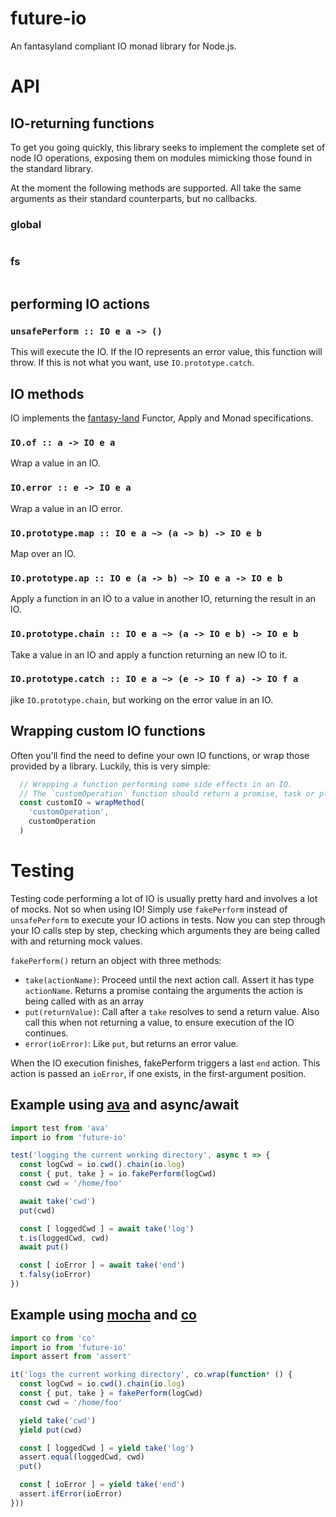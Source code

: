 # future-io

An fantasyland compliant IO monad library for Node.js.

# API

## IO-returning functions
To get you going quickly, this library seeks to implement the complete set of node IO operations,
exposing them on modules mimicking those found in the standard library.

At the moment the following methods are supported.
All take the same arguments as their standard counterparts, but no callbacks.

### global
```
```

### fs
```
```

## performing IO actions

### `unsafePerform :: IO e a -> ()`
This will execute the IO.
If the IO represents an error value, this function will throw.
If this is not what you want, use `IO.prototype.catch`.

## IO methods
IO implements the [fantasy-land](https://github.com/fantasyland/fantasy-land#monad) Functor, Apply and Monad specifications.

### `IO.of :: a -> IO e a`
Wrap a value in an IO.

### `IO.error :: e -> IO e a`
Wrap a value in an IO error.

### `IO.prototype.map :: IO e a ~> (a -> b) -> IO e b`
Map over an IO.

### `IO.prototype.ap :: IO e (a -> b) ~> IO e a -> IO e b`
Apply a function in an IO to a value in another IO, returning the result in an IO.

### `IO.prototype.chain :: IO e a ~> (a -> IO e b) -> IO e b`
Take a value in an IO and apply a function returning an new IO to it.

### `IO.prototype.catch :: IO e a ~> (e -> IO f a) -> IO f a`
jike `IO.prototype.chain`, but working on the error value in an IO.


## Wrapping custom IO functions
Often you'll find the need to define your own IO functions, or wrap those provided by a library.
Luckily, this is very simple:

```js
  // Wrapping a function performing some side effects in an IO.
  // The `customOperation` function should return a promise, task or plan value.
  const customIO = wrapMethod(
    'customOperation',
    customOperation
  )
```

# Testing
Testing code performing a lot of IO is usually pretty hard and involves a lot of mocks.
Not so when using IO!
Simply use `fakePerform` instead of `unsafePerform` to execute your IO actions in tests.
Now you can step through your IO calls step by step,
checking which arguments they are being called with and returning mock values.

`fakePerform()` return an object with three methods:
- `take(actionName)`: Proceed until the next action call.
  Assert it has type `actionName`.
  Returns a promise containg the arguments the action is being called with as an array
- `put(returnValue)`: Call after a `take` resolves to send a return value.
  Also call this when not returning a value, to ensure execution of the IO continues.
- `error(ioError)`: Like `put`, but returns an error value.

When the IO execution finishes, fakePerform triggers a last `end` action.
This action is passed an `ioError`, if one exists, in the first-argument position.


## Example using [ava](https://github.com/sindresorhus/ava#assertions) and async/await
```js
import test from 'ava'
import io from 'future-io'

test('logging the current working directory', async t => {
  const logCwd = io.cwd().chain(io.log)
  const { put, take } = io.fakePerform(logCwd)
  const cwd = '/home/foo'

  await take('cwd')
  put(cwd)

  const [ loggedCwd ] = await take('log')
  t.is(loggedCwd, cwd)
  await put()

  const [ ioError ] = await take('end')
  t.falsy(ioError)
})
```

## Example using [mocha](https://github.com/sindresorhus/ava#assertions) and [co](https://github.com/tj/co)
```js
import co from 'co'
import io from 'future-io'
import assert from 'assert'

it('logs the current working directory', co.wrap(function* () {
  const logCwd = io.cwd().chain(io.log)
  const { put, take } = fakePerform(logCwd)
  const cwd = '/home/foo'

  yield take('cwd')
  yield put(cwd)

  const [ loggedCwd ] = yield take('log')
  assert.equal(loggedCwd, cwd)
  put()

  const [ ioError ] = yield take('end')
  assert.ifError(ioError)
}))
```

